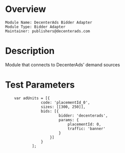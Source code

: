 # Overview

```
Module Name: DecenterAds Bidder Adapter
Module Type: Bidder Adapter
Maintainer: publishers@decenterads.com
```

# Description

Module that connects to DecenterAds' demand sources

# Test Parameters
```
    var adUnits = [{
                code: 'placementId_0',
                sizes: [[300, 250]],
                bids: [{
                        bidder: 'decenterads',
                        params: {
                            placementId: 0,
                            traffic: 'banner'
                        }
                    }]
                }
            ];
```
